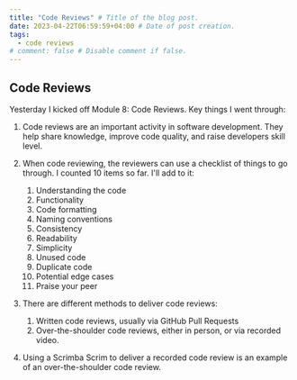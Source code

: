 ```yaml
---
title: "Code Reviews" # Title of the blog post.
date: 2023-04-22T06:59:59+04:00 # Date of post creation.
tags:
  - code reviews
# comment: false # Disable comment if false.
---
```


## Code Reviews
Yesterday I kicked off Module 8: Code Reviews. Key things I went through:
1. Code reviews are an important activity in software development. They help share knowledge, improve code quality, 
   and raise developers skill level.
2. When code reviewing, the reviewers can use a checklist of things to go through. I counted 10 items so far. I'll 
   add to it:
   1. Understanding the code
   2. Functionality
   3. Code formatting
   4. Naming conventions
   5. Consistency
   6. Readability
   7. Simplicity
   8. Unused code
   9. Duplicate code
   10. Potential edge cases
   11. Praise your peer

3. There are different methods to deliver code reviews:
   1. Written code reviews, usually via GitHub Pull Requests
   2. Over-the-shoulder code reviews, either in person, or via recorded video.
4. Using a Scrimba Scrim to deliver a recorded code review is an example of an over-the-shoulder code review.

